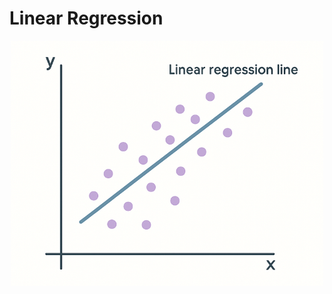 # Linear Regression 

<p align="center">
  <img src="../../Images/Linear%20Regression.png" width="500"/>
</p>
